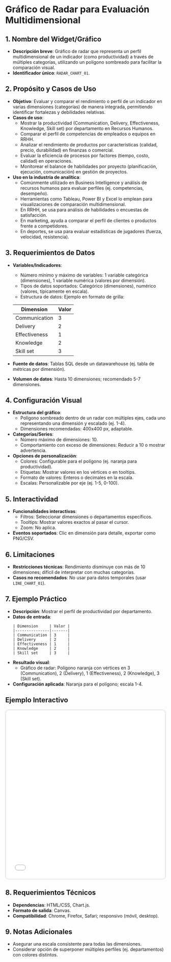 # Gráfico de Radar para Evaluación Multidimensional

## 1. Nombre del Widget/Gráfico
- **Descripción breve**: Gráfico de radar que representa un perfil multidimensional de un indicador (como productividad) a través de múltiples categorías, utilizando un polígono sombreado para facilitar la comparación visual.
- **Identificador único**: `RADAR_CHART_01`.

## 2. Propósito y Casos de Uso
- **Objetivo**: Evaluar y comparar el rendimiento o perfil de un indicador en varias dimensiones (categorías) de manera integrada, permitiendo identificar fortalezas y debilidades relativas.
- **Casos de uso**: 
    - Mostrar la productividad (Communication, Delivery, Effectiveness, Knowledge, Skill set) por departamento en Recursos Humanos.
    - Comparar el perfil de competencias de empleados o equipos en RRHH.
    - Analizar el rendimiento de productos por características (calidad, precio, durabilidad) en finanzas o comercial.
    - Evaluar la eficiencia de procesos por factores (tiempo, costo, calidad) en operaciones.
    - Monitorear el balance de habilidades por proyecto (planificación, ejecución, comunicación) en gestión de proyectos.
- **Uso en la industria de analítica**:
    - Comúnmente utilizado en Business Intelligence y análisis de recursos humanos para evaluar perfiles (ej. competencias, desempeño).
    - Herramientas como Tableau, Power BI y Excel lo emplean para visualizaciones de comparación multidimensional.
    - En RRHH, se usa para análisis de habilidades o encuestas de satisfacción.
    - En marketing, ayuda a comparar el perfil de clientes o productos frente a competidores.
    - En deportes, se usa para evaluar estadísticas de jugadores (fuerza, velocidad, resistencia).

## 3. Requerimientos de Datos
- **Variables/Indicadores**:
    - Número mínimo y máximo de variables: 1 variable categórica (dimensiones), 1 variable numérica (valores por dimensión).
    - Tipos de datos soportados: Categórico (dimensiones), numérico (valores, típicamente en escala).
    - Estructura de datos: Ejemplo en formato de grilla:

    | Dimension     | Valor |
    |---------------|-------|
    | Communication | 3     |
    | Delivery      | 2     |
    | Effectiveness | 1     |
    | Knowledge     | 2     |
    | Skill set     | 3     |

- **Fuente de datos**: Tablas SQL desde un datawarehouse (ej. tabla de métricas por dimensión).
- **Volumen de datos**: Hasta 10 dimensiones; recomendado 5-7 dimensiones.

## 4. Configuración Visual
- **Estructura del gráfico**:
    - Polígono sombreado dentro de un radar con múltiples ejes, cada uno representando una dimensión y escalado (ej. 1-4).
    - Dimensiones recomendadas: 400x400 px, adaptable.
- **Categorías/Series**:
    - Número máximo de dimensiones: 10.
    - Comportamiento con exceso de dimensiones: Reducir a 10 o mostrar advertencia.
- **Opciones de personalización**:
    - Colores: Configurable para el polígono (ej. naranja para productividad).
    - Etiquetas: Mostrar valores en los vértices o en tooltips.
    - Formato de valores: Enteros o decimales en la escala.
    - Escalas: Personalizable por eje (ej. 1-5, 0-100).

## 5. Interactividad
- **Funcionalidades interactivas**:
    - Filtros: Seleccionar dimensiones o departamentos específicos.
    - Tooltips: Mostrar valores exactos al pasar el cursor.
    - Zoom: No aplica.
- **Eventos soportados**: Clic en dimensión para detalle, exportar como PNG/CSV.

## 6. Limitaciones
- **Restricciones técnicas**: Rendimiento disminuye con más de 10 dimensiones; difícil de interpretar con muchas categorías.
- **Casos no recomendados**: No usar para datos temporales (usar `LINE_CHART_01`).

## 7. Ejemplo Práctico
- **Descripción**: Mostrar el perfil de productividad por departamento.
- **Datos de entrada**:
  ```
  | Dimension     | Valor |
  |---------------|-------|
  | Communication | 3     |
  | Delivery      | 2     |
  | Effectiveness | 1     |
  | Knowledge     | 2     |
  | Skill set     | 3     |
  ```
- **Resultado visual**: 
    - Gráfico de radar: Polígono naranja con vértices en 3 (Communication), 2 (Delivery), 1 (Effectiveness), 2 (Knowledge), 3 (Skill set).
- **Configuración aplicada**: Naranja para el polígono; escala 1-4.

## Ejemplo Interactivo

<div class="widget-interactive-container" style="border: 1px solid #ccc; padding: 5px; border-radius: 10px; margin-bottom: 20px; min-height: 520px; position: relative;">
  <iframe src="../../../assets/widgets_html/mas/radar_chart_01_interactive.html" 
          style="width: 100%; height: 520px; border: none; overflow: auto;"
          loading="lazy"
          title="Ejemplo Interactivo Radar">
  </iframe>
</div>

<style>
/* Opcional: Para asegurar que el iframe se ajuste bien si el contenido es más alto */
.widget-interactive-container iframe {
    min-height: 520px; /* Ajusta según la altura típica de tus widgets */
}
</style>

## 8. Requerimientos Técnicos
- **Dependencias**: HTML/CSS, Chart.js.
- **Formato de salida**: Canvas.
- **Compatibilidad**: Chrome, Firefox, Safari; responsivo (móvil, desktop).

## 9. Notas Adicionales
- Asegurar una escala consistente para todas las dimensiones.
- Considerar opción de superponer múltiples perfiles (ej. departamentos) con colores distintos.